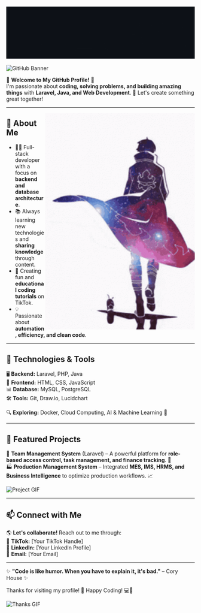 ![Animated Text](https://raw.githubusercontent.com/Julianarwansah/Julianarwansah/6c367a0dbb8312558048225606573d0839135650/Animationn.gif)

![GitHub Banner](https://raw.githubusercontent.com/<your-username>/your-repo/main/banner.gif)

🌟 **Welcome to My GitHub Profile!** 🌟  
I'm passionate about **coding, solving problems, and building amazing things** with **Laravel, Java, and Web Development**. 🚀 Let's create something great together!  

---

<img src="https://raw.githubusercontent.com/Julianarwansah/Julianarwansah/05b7fc3bea4f79da1eed9dbf1bf9320bd6c80881/Animation23.gif" width="400" alt="Coding GIF" align="right">

## 🚀 About Me  
- 🧑‍💻 Full-stack developer with a focus on **backend and database architecture**.  
- 📚 Always learning new technologies and **sharing knowledge** through content.  
- 🎥 Creating fun and **educational coding tutorials** on TikTok.  
- 💡 Passionate about **automation, efficiency, and clean code**.  

---

## 🔧 Technologies & Tools  

🖥 **Backend:** Laravel, PHP, Java  
🎨 **Frontend:** HTML, CSS, JavaScript  
📊 **Database:** MySQL, PostgreSQL  
🛠 **Tools:** Git, Draw.io, Lucidchart  

🔍 **Exploring:** Docker, Cloud Computing, AI & Machine Learning 🤖  

---

## 📌 Featured Projects  
💼 **Team Management System** (Laravel) – A powerful platform for **role-based access control, task management, and finance tracking**. 🏢  
🏭 **Production Management System** – Integrated **MES, IMS, HRMS, and Business Intelligence** to optimize production workflows. 📈  

![Project GIF](https://media.giphy.com/media/iIqmM5tTjmpOB9mpbn/giphy.gif)

---

## 📫 Connect with Me  
🌎 **Let's collaborate!** Reach out to me through:  
🔗 **TikTok:** [Your TikTok Handle]  
💼 **LinkedIn:** [Your LinkedIn Profile]  
📧 **Email:** [Your Email]  

---

✨ **"Code is like humor. When you have to explain it, it's bad."** – Cory House ✨  

Thanks for visiting my profile! 🚀 Happy Coding! 💻🎉  

![Thanks GIF](https://media.giphy.com/media/3o7aD2saalBwwftBIY/giphy.gif)
